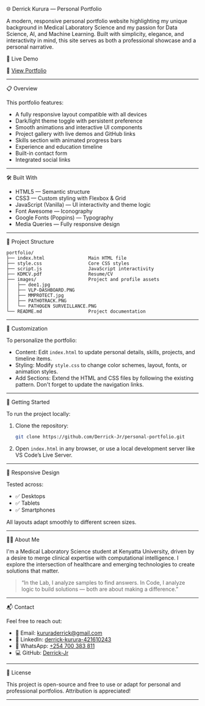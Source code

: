 
 🌐 Derrick Kurura — Personal Portfolio

A modern, responsive personal portfolio website highlighting my unique background in Medical Laboratory Science and my passion for Data Science, AI, and Machine Learning. Built with simplicity, elegance, and interactivity in mind, this site serves as both a professional showcase and a personal narrative.

 📸 Live Demo

🔗 [View Portfolio](https://devderrick.netlify.app)

---

 📋 Overview

This portfolio features:

- A fully responsive layout compatible with all devices
- Dark/light theme toggle with persistent preference
- Smooth animations and interactive UI components
- Project gallery with live demos and GitHub links
- Skills section with animated progress bars
- Experience and education timeline
- Built-in contact form
- Integrated social links

---

 🛠️ Built With

- HTML5 — Semantic structure
- CSS3 — Custom styling with Flexbox & Grid
- JavaScript (Vanilla) — UI interactivity and theme logic
- Font Awesome — Iconography
- Google Fonts (Poppins) — Typography
- Media Queries — Fully responsive design

---

 📂 Project Structure

```
portfolio/
├── index.html                Main HTML file
├── style.css                 Core CSS styles
├── script.js                 JavaScript interactivity
├── KDMCV.pdf                 Resume/CV
├── images/                   Project and profile assets
│   ├── dee1.jpg             
│   ├── VLP-DASHBOARD.PNG    
│   ├── MMPROTECT.jpg        
│   ├── PATHOTRACK.PNG       
│   └── PATHOGEN SURVEILLANCE.PNG
└── README.md                 Project documentation
```

---

 🎨 Customization

To personalize the portfolio:

- Content: Edit `index.html` to update personal details, skills, projects, and timeline items.
- Styling: Modify `style.css` to change color schemes, layout, fonts, or animation styles.
- Add Sections: Extend the HTML and CSS files by following the existing pattern. Don't forget to update the navigation links.

---

 🚀 Getting Started

To run the project locally:

1. Clone the repository:
   ```bash
   git clone https://github.com/Derrick-Jr/personal-portfolio.git
   ```
2. Open `index.html` in any browser, or use a local development server like VS Code’s Live Server.

---

 📱 Responsive Design

Tested across:

- ✅ Desktops
- ✅ Tablets
- ✅ Smartphones

All layouts adapt smoothly to different screen sizes.

---

 👨‍💻 About Me

I'm a Medical Laboratory Science student at Kenyatta University, driven by a desire to merge clinical expertise with computational intelligence. I explore the intersection of healthcare and emerging technologies to create solutions that matter.

> “In the Lab, I analyze samples to find answers. In Code, I analyze logic to build solutions — both are about making a difference.”

---

 📬 Contact

Feel free to reach out:

- 📧 Email: kururaderrick@gmail.com  
- 💼 LinkedIn: [derrick-kurura-421610243](https://linkedin.com/in/derrick-kurura-421610243)  
- 💬 WhatsApp: [+254 700 383 811](https://wa.me/254700383811)  
- 💻 GitHub: [Derrick-Jr](https://github.com/Derrick-Jr)

---

 📌 License

This project is open-source and free to use or adapt for personal and professional portfolios. Attribution is appreciated!

---

```

